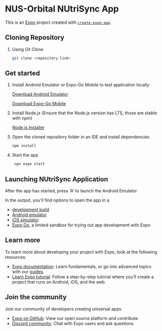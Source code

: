 # NUS-Orbital NUtriSync App

This is an [Expo](https://expo.dev) project created with [`create-expo-app`](https://www.npmjs.com/package/create-expo-app).

## Cloning Repository

1. Using Git Clone

   ```bash
   git clone <repository link>
   ```

## Get started

1. Install Android Emulator or Expo-Go Mobile to test application locally

   [Download Android Emulator](https://docs.expo.dev/workflow/android-studio-emulator/)

   [Download Expo-Go Mobile](https://expo.dev/go)

2. Install Node.js (Ensure that the Node.js version has LTS, those are stable with npm)

   [Node.js Installer](https://nodejs.org/en/download/package-manager)

3. Open the cloned repository folder in an IDE and install dependencies

   ```bash
   npm install
   ```

4. Start the app

   ```bash
    npx expo start
   ```

## Launching NUtriSync Application

After the app has started, press 'A' to launch the Android Emulator

In the output, you'll find options to open the app in a

- [development build](https://docs.expo.dev/develop/development-builds/introduction/)
- [Android emulator](https://docs.expo.dev/workflow/android-studio-emulator/)
- [iOS simulator](https://docs.expo.dev/workflow/ios-simulator/)
- [Expo Go](https://expo.dev/go), a limited sandbox for trying out app development with Expo

## Learn more

To learn more about developing your project with Expo, look at the following resources:

- [Expo documentation](https://docs.expo.dev/): Learn fundamentals, or go into advanced topics with our [guides](https://docs.expo.dev/guides).
- [Learn Expo tutorial](https://docs.expo.dev/tutorial/introduction/): Follow a step-by-step tutorial where you'll create a project that runs on Android, iOS, and the web.

## Join the community

Join our community of developers creating universal apps.

- [Expo on GitHub](https://github.com/expo/expo): View our open source platform and contribute.
- [Discord community](https://chat.expo.dev): Chat with Expo users and ask questions.